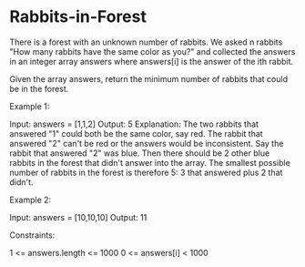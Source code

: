 # Rabbits-in-Forest

There is a forest with an unknown number of rabbits. We asked n rabbits "How many rabbits have the same color as you?" and collected the answers in an integer array answers where answers[i] is the answer of the ith rabbit.

Given the array answers, return the minimum number of rabbits that could be in the forest.

 

Example 1:

Input: answers = [1,1,2]
Output: 5
Explanation:
The two rabbits that answered "1" could both be the same color, say red.
The rabbit that answered "2" can't be red or the answers would be inconsistent.
Say the rabbit that answered "2" was blue.
Then there should be 2 other blue rabbits in the forest that didn't answer into the array.
The smallest possible number of rabbits in the forest is therefore 5: 3 that answered plus 2 that didn't.

Example 2:

Input: answers = [10,10,10]
Output: 11
 

Constraints:

1 <= answers.length <= 1000
0 <= answers[i] < 1000

